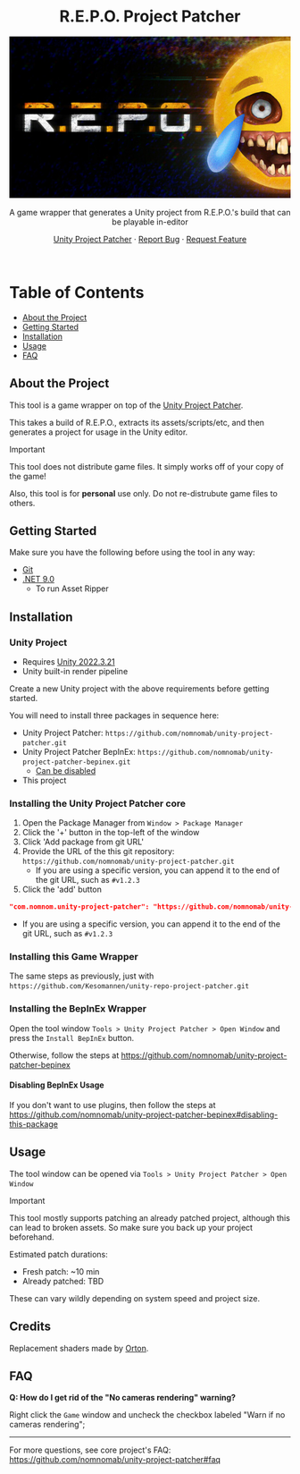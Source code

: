 <div align="center">
  <h1>R.E.P.O. Project Patcher</h1>

  <img src="images/banner.jpg" />

  <p>
    A game wrapper that generates a Unity project from R.E.P.O.'s build that can be playable in-editor
  </p>
</div>

<div align="center">

<span></span>
<a href="https://github.com/nomnomab/unity-project-patcher">Unity Project Patcher</a>
<span> · </span>
<a href="https://github.com/nomnomab/unity-project-patcher/issues/">Report Bug</a>
<span> · </span>
<a href="https://github.com/nomnomab/unity-project-patcher/issues/">Request Feature</a>

</h4>

</div>

<br />

# Table of Contents

- [About the Project](#about-the-project)
- [Getting Started](#getting-started)
- [Installation](#installation)
- [Usage](#usage)
- [FAQ](#faq)

## About the Project

This tool is a game wrapper on top of the [Unity Project Patcher](https://github.com/nomnomab/unity-project-patcher).

This takes a build of R.E.P.O., extracts its assets/scripts/etc, and then generates a project for usage in the Unity editor.

> [!IMPORTANT]  
> This tool does not distribute game files. It simply works off of your copy of the game!
>
> Also, this tool is for **personal** use only. Do not re-distrubute game files to others.

## Getting Started

Make sure you have the following before using the tool in any way:

- [Git](https://git-scm.com/download/win)
- [.NET 9.0](https://dotnet.microsoft.com/en-us/download/dotnet/9.0)
  - To run Asset Ripper

## Installation

### Unity Project

- Requires [Unity 2022.3.21](https://unity.com/releases/editor/whats-new/2022.3.21)
- Unity built-in render pipeline

Create a new Unity project with the above requirements before getting started.

You will need to install three packages in sequence here:

- Unity Project Patcher: `https://github.com/nomnomab/unity-project-patcher.git`
- Unity Project Patcher BepInEx: `https://github.com/nomnomab/unity-project-patcher-bepinex.git`
  - [Can be disabled](#disabling-bepinex-usage)
- This project

### Installing the Unity Project Patcher core

1. Open the Package Manager from `Window > Package Manager`
2. Click the '+' button in the top-left of the window
3. Click 'Add package from git URL'
4. Provide the URL of the this git repository: `https://github.com/nomnomab/unity-project-patcher.git`
   - If you are using a specific version, you can append it to the end of the git URL, such as `#v1.2.3`
5. Click the 'add' button

```json
"com.nomnom.unity-project-patcher": "https://github.com/nomnomab/unity-project-patcher.git"
```

- If you are using a specific version, you can append it to the end of the git URL, such as `#v1.2.3`

### Installing this Game Wrapper

The same steps as previously, just with `https://github.com/Kesomannen/unity-repo-project-patcher.git`

### Installing the BepInEx Wrapper

Open the tool window `Tools > Unity Project Patcher > Open Window` and press the `Install BepInEx` button.

Otherwise, follow the steps at https://github.com/nomnomab/unity-project-patcher-bepinex

#### Disabling BepInEx Usage

If you don't want to use plugins, then follow the steps at https://github.com/nomnomab/unity-project-patcher-bepinex#disabling-this-package

## Usage

The tool window can be opened via `Tools > Unity Project Patcher > Open Window`

> [!IMPORTANT]  
> This tool mostly supports patching an already patched project, although this can lead to broken assets.
> So make sure you back up your project beforehand.

Estimated patch durations:

- Fresh patch: ~10 min
- Already patched: TBD

These can vary wildly depending on system speed and project size.

## Credits

Replacement shaders made by [Orton](https://linktr.ee/ortonlonggaming).

## FAQ

**Q: How do I get rid of the "No cameras rendering" warning?**

Right click the `Game` window and uncheck the checkbox labeled "Warn if no cameras rendering";

---

For more questions, see core project's FAQ: https://github.com/nomnomab/unity-project-patcher#faq

